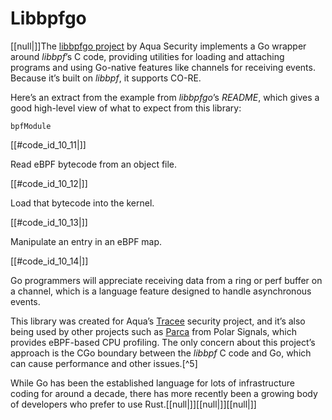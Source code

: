 # Libbpfgo

[[null|]]The [libbpfgo project](https://oreil.ly/gvbXr) by Aqua Security implements a Go wrapper around _libbpf_’s C code, providing utilities for loading and attaching programs and using Go-native features like channels for receiving events. Because it’s built on _libbpf_, it supports CO-RE.

Here’s an extract from the example from _libbpfgo_’s _README_, which gives a good high-level view of what to expect from this library:

    bpfModule

[[#code_id_10_11|]]

Read eBPF bytecode from an object file.

[[#code_id_10_12|]]

Load that bytecode into the kernel.

[[#code_id_10_13|]]

Manipulate an entry in an eBPF map.

[[#code_id_10_14|]]

Go programmers will appreciate receiving data from a ring or perf buffer on a channel, which is a language feature designed to handle asynchronous events.

This library was created for Aqua’s [Tracee](https://oreil.ly/A03zd) security project, and it’s also being used by other projects such as [Parca](https://oreil.ly/s8JP9) from Polar Signals, which provides eBPF-based CPU profiling. The only concern about this project’s approach is the CGo boundary between the _libbpf_ C code and Go, which can cause performance and other issues.[^5]

While Go has been the established language for lots of infrastructure coding for around a decade, there has more recently been a growing body of developers who prefer to use Rust.[[null|]][[null|]][[null|]]